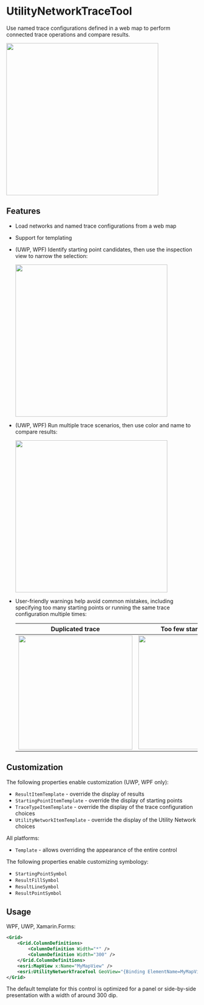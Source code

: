 # UtilityNetworkTraceTool

Use named trace configurations defined in a web map to perform connected trace operations and compare results.

<img width="400" src="https://user-images.githubusercontent.com/29742178/173907143-0226ddcf-1104-4745-96a5-eef74fd02197.png">

## Features

- Load networks and named trace configurations from a web map
- Support for templating
- (UWP, WPF) Identify starting point candidates, then use the inspection view to narrow the selection:

    <img width="400" src="https://user-images.githubusercontent.com/29742178/173909691-57d8310d-264f-41dc-9cdd-6bd6f0495fd2.png">

- (UWP, WPF) Run multiple trace scenarios, then use color and name to compare results:

    <img width="400" src="https://user-images.githubusercontent.com/29742178/173907143-0226ddcf-1104-4745-96a5-eef74fd02197.png">

- User-friendly warnings help avoid common mistakes, including specifying too many starting points or running the same trace configuration multiple times:

    | Duplicated trace | Too few starting points | Extra starting points |
    |------------------|-------------------------|-----------------------|
    | <img width="300" src="https://user-images.githubusercontent.com/29742178/173909348-f7fd09b9-0443-4c7c-9bcf-01f3d28e6db7.png"> | <img width="299" src="https://user-images.githubusercontent.com/29742178/173910092-f3d481aa-85b3-4462-8613-671c5601bcf7.png">| <img width="298" src="https://user-images.githubusercontent.com/29742178/173909521-88f1ebe0-3eb4-46e8-8305-d4f64ac3d21a.png"> |

## Customization

The following properties enable customization (UWP, WPF only):

- `ResultItemTemplate` - override the display of results
- `StartingPointItemTemplate` - override the display of starting points
- `TraceTypeItemTemplate` - override the display of the trace configuration choices
- `UtilityNetworkItemTemplate` - override the display of the Utility Network choices

All platforms:

- `Template` - allows overriding the appearance of the entire control

The following properties enable customizing symbology:

- `StartingPointSymbol`
- `ResultFillSymbol`
- `ResultLineSymbol`
- `ResultPointSymbol`

## Usage

WPF, UWP, Xamarin.Forms:

```xml
<Grid>
    <Grid.ColumnDefinitions>
        <ColumnDefinition Width="*" />
        <ColumnDefinition Width="300" />
    </Grid.ColumnDefinitions>
    <esri:MapView x:Name="MyMapView" />
    <esri:UtilityNetworkTraceTool GeoView="{Binding ElementName=MyMapView}" Grid.Column="1" />
</Grid>
```

The default template for this control is optimized for a panel or side-by-side presentation with a width of around 300 dip.